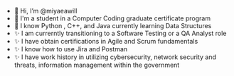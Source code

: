 - 👋 Hi, I’m @miyaeawill
- 👀 I'm a student in a Computer Coding graduate certificate program
- 🌱 I know Python , C++, and Java currently learning Data Structures
- ✨ I am currerntly transitioning to a Software Testing or a QA Analyst role
- ✨ I have obtain certifications in Agile and Scrum fundamentals
- ✨ I know how to use Jira and Postman
- ✨ I have work history in utilizing cybersecurity, network security and threats, information management within the government

<!---
miyaeawill/miyaeawill is a ✨ special ✨ repository because its `README.md` (this file) appears on your GitHub profile.
You can click the Preview link to take a look at your changes.
--->
